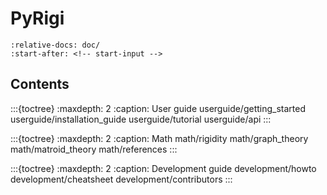 # PyRigi

```{include} ../README.md
:relative-docs: doc/
:start-after: <!-- start-input -->
```

## Contents


:::{toctree}
:maxdepth: 2
:caption: User guide
userguide/getting_started
userguide/installation_guide
userguide/tutorial
userguide/api
:::

:::{toctree}
:maxdepth: 2
:caption: Math
math/rigidity
math/graph_theory
math/matroid_theory
math/references
:::

:::{toctree}
:maxdepth: 2
:caption: Development guide
development/howto
development/cheatsheet
development/contributors
:::


